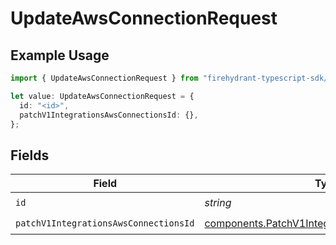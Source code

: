 # UpdateAwsConnectionRequest

## Example Usage

```typescript
import { UpdateAwsConnectionRequest } from "firehydrant-typescript-sdk/models/operations";

let value: UpdateAwsConnectionRequest = {
  id: "<id>",
  patchV1IntegrationsAwsConnectionsId: {},
};
```

## Fields

| Field                                                                                                            | Type                                                                                                             | Required                                                                                                         | Description                                                                                                      |
| ---------------------------------------------------------------------------------------------------------------- | ---------------------------------------------------------------------------------------------------------------- | ---------------------------------------------------------------------------------------------------------------- | ---------------------------------------------------------------------------------------------------------------- |
| `id`                                                                                                             | *string*                                                                                                         | :heavy_check_mark:                                                                                               | N/A                                                                                                              |
| `patchV1IntegrationsAwsConnectionsId`                                                                            | [components.PatchV1IntegrationsAwsConnectionsId](../../models/components/patchv1integrationsawsconnectionsid.md) | :heavy_check_mark:                                                                                               | N/A                                                                                                              |